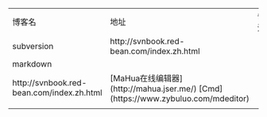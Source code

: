 <table>
    <tr>
        <td>博客名</td>
        <td>地址</td>
        <td>备注</td>
    </tr>
    <tr>
        <td>subversion</td>
        <td>http://svnbook.red-bean.com/index.zh.html</td>
        <td></td>
    </tr>
    <tr>
        <td>markdown</td>
        <tr>
        <td>http://svnbook.red-bean.com/index.zh.html</td>
        <td>[MaHua在线编辑器](http://mahua.jser.me/)  [Cmd](https://www.zybuluo.com/mdeditor)</td>
        </tr>
        <td></td>
    </tr>
    
</table>
